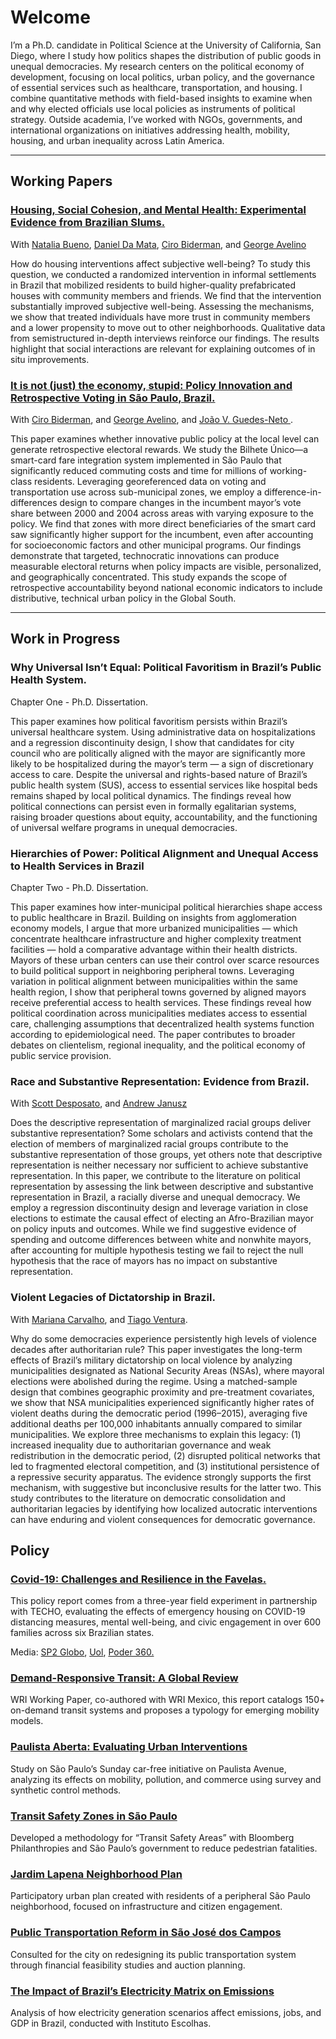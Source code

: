 # Welcome

I’m a Ph.D. candidate in Political Science at the University of California, San Diego, where I study how politics shapes the distribution of public goods in unequal democracies. My research centers on the political economy of development, focusing on local politics, urban policy, and the governance of essential services such as healthcare, transportation, and housing. I combine quantitative methods with field-based insights to examine when and why elected officials use local policies as instruments of political strategy. Outside academia, I’ve worked with NGOs, governments, and international organizations on initiatives addressing health, mobility, housing, and urban inequality across Latin America.



<hr>

## Working Papers

<h3><a href="assets/papers/Health_TETO.pdf"> Housing, Social Cohesion, and Mental Health: Experimental Evidence from Brazilian Slums.</a></h3>
With <a href="https://nataliabueno.github.io/">Natalia Bueno</a>, <a href="https://sites.google.com/site/danielddamata/home">Daniel Da Mata</a>, <a href="https://eaesp.fgv.br/pessoa/ciro-biderman">Ciro Biderman</a>, and <a href="https://eaesp.fgv.br/pessoa/george-avelino-filho">George Avelino</a>

How do housing interventions affect subjective well-being? To study this question, we conducted a randomized intervention in informal settlements in Brazil that mobilized residents to build higher-quality prefabricated houses with community members and friends. We find that the intervention substantially improved subjective well-being. Assessing the mechanisms, we show that treated individuals have more trust in community members and a lower propensity to move out to other neighborhoods. Qualitative data from semistructured in-depth interviews reinforce our findings. The results highlight that social interactions are relevant for explaining outcomes of in situ improvements.

<h3><a href="assets/papers/Restrospective Voting (Long Paper).pdf"> It is not (just) the economy, stupid: Policy Innovation and Retrospective Voting in São Paulo, Brazil.</a></h3>
With <a href="https://eaesp.fgv.br/pessoa/ciro-biderman">Ciro Biderman</a>, and <a href="https://eaesp.fgv.br/pessoa/george-avelino-filho">George Avelino</a>, and <a href="https://joaoguedesneto.github.io/"> João V. Guedes-Neto </a>.

This paper examines whether innovative public policy at the local level can generate retrospective electoral rewards. We study the Bilhete Único—a smart-card fare integration system implemented in São Paulo that significantly reduced commuting costs and time for millions of working-class residents. Leveraging georeferenced data on voting and transportation use across sub-municipal zones, we employ a difference-in-differences design to compare changes in the incumbent mayor’s vote share between 2000 and 2004 across areas with varying exposure to the policy. We find that zones with more direct beneficiaries of the smart card saw significantly higher support for the incumbent, even after accounting for socioeconomic factors and other municipal programs. Our findings demonstrate that targeted, technocratic innovations can produce measurable electoral returns when policy impacts are visible, personalized, and geographically concentrated. This study expands the scope of retrospective accountability beyond national economic indicators to include distributive, technical urban policy in the Global South.

<hr>

## Work in Progress

<h3> Why Universal Isn’t Equal: Political Favoritism in Brazil’s Public Health System. </h3>
Chapter One - Ph.D. Dissertation.

This paper examines how political favoritism persists within Brazil’s universal healthcare system. Using administrative data on hospitalizations and a regression discontinuity design, I show that candidates for city council who are politically aligned with the mayor are significantly more likely to be hospitalized during the mayor’s term — a sign of discretionary access to care. Despite the universal and rights-based nature of Brazil’s public health system (SUS), access to essential services like hospital beds remains shaped by local political dynamics. The findings reveal how political connections can persist even in formally egalitarian systems, raising broader questions about equity, accountability, and the functioning of universal welfare programs in unequal democracies.

<h3> Hierarchies of Power: Political Alignment and Unequal Access to Health Services in Brazil </h3>
Chapter Two - Ph.D. Dissertation.

This paper examines how inter-municipal political hierarchies shape access to public healthcare in Brazil. Building on insights from agglomeration economy models, I argue that more urbanized municipalities — which concentrate healthcare infrastructure and higher complexity treatment facilities — hold a comparative advantage within their health districts. Mayors of these urban centers can use their control over scarce resources to build political support in neighboring peripheral towns. Leveraging variation in political alignment between municipalities within the same health region, I show that peripheral towns governed by aligned mayors receive preferential access to health services. These findings reveal how political coordination across municipalities mediates access to essential care, challenging assumptions that decentralized health systems function according to epidemiological need. The paper contributes to broader debates on clientelism, regional inequality, and the political economy of public service provision.
  
<h3> Race and Substantive Representation: Evidence from Brazil. </h3> 
With <a href="https://desposato.org/">Scott Desposato</a>, and <a href="https://www.andrewjanusz.com/">Andrew Janusz </a> 

Does the descriptive representation of marginalized racial groups deliver substantive representation? Some scholars and activists contend that the election of members of marginalized racial groups contribute to the substantive representation of those groups, yet others note that descriptive representation is neither necessary nor sufficient to achieve substantive representation. In this paper, we contribute to the literature on political representation by assessing the link between descriptive and substantive representation in Brazil, a racially diverse and unequal democracy. We employ a regression discontinuity design and leverage variation in close elections to estimate the causal effect of electing an Afro-Brazilian mayor on policy inputs and outcomes. While we find suggestive evidence of spending and outcome differences between white and nonwhite mayors, after accounting for multiple hypothesis testing we fail to reject the null hypothesis that the race of mayors has no impact on substantive representation.

<h3>	Violent Legacies of Dictatorship in Brazil. </h3> 
With <a href="https://www.maricarvalho.com/">Mariana Carvalho</a>, and <a href="https://www.venturatiago.com/">Tiago Ventura</a>.

Why do some democracies experience persistently high levels of violence decades after authoritarian rule? This paper investigates the long-term effects of Brazil’s military dictatorship on local violence by analyzing municipalities designated as National Security Areas (NSAs), where mayoral elections were abolished during the regime. Using a matched-sample design that combines geographic proximity and pre-treatment covariates, we show that NSA municipalities experienced significantly higher rates of violent deaths during the democratic period (1996–2015), averaging five additional deaths per 100,000 inhabitants annually compared to similar municipalities. We explore three mechanisms to explain this legacy: (1) increased inequality due to authoritarian governance and weak redistribution in the democratic period, (2) disrupted political networks that led to fragmented electoral competition, and (3) institutional persistence of a repressive security apparatus. The evidence strongly supports the first mechanism, with suggestive but inconclusive results for the latter two. This study contributes to the literature on democratic consolidation and authoritarian legacies by identifying how localized autocratic interventions can have enduring and violent consequences for democratic governance.

## Policy 

<h3><a href="assets/papers/REPORT TETO + FGV - COVID 19 (English).pdf"> Covid-19: Challenges and Resilience in the Favelas.</a></h3>
This policy report comes from a three-year field experiment in partnership with TECHO, evaluating the effects of emergency housing on COVID-19 distancing measures, mental well-being, and civic engagement in over 600 families across six Brazilian states.

Media: <a href="https://globoplay.globo.com/v/8855602/">SP2 Globo</a>, <a href="https://economia.uol.com.br/noticias/redacao/2021/11/08/covid-deixou-45-dos-moradores-de-favelas-sem-emprego-mostra-fgv.htm"> Uol</a>, <a href="https://www.poder360.com.br/brasil/46-dos-moradores-de-favela-relatam-dificuldades-para-comprar-comida/"> Poder 360.<a/>   

<h3><a href="assets/papers/Demand_Responsive_Transit_FINAL_0.pdf">Demand-Responsive Transit: A Global Review</a></h3>
WRI Working Paper, co-authored with WRI Mexico, this report catalogs 150+ on-demand transit systems and proposes a typology for emerging mobility models.

<h3><a href="assets/papers/BOOKLET_R01.pdf">Paulista Aberta: Evaluating Urban Interventions</a></h3>
Study on São Paulo’s Sunday car-free initiative on Paulista Avenue, analyzing its effects on mobility, pollution, and commerce using survey and synthetic control methods.

<h3><a href="assets/papers/Relatório_SãoMiguelPaulista.pdf">Transit Safety Zones in São Paulo</a></h3>
Developed a methodology for “Transit Safety Areas” with Bloomberg Philanthropies and São Paulo’s government to reduce pedestrian fatalities.

<h3><a href="https://cepesp.fgv.br/sites/default/files/2023-12/PlanodeBairro_Lapenna-1%20%281%29.pdf">Jardim Lapena Neighborhood Plan</a></h3>
Participatory urban plan created with residents of a peripheral São Paulo neighborhood, focused on infrastructure and citizen engagement.

<h3><a href="assets/papers/P3_Relatório de benchmark_pte1.pdf">Public Transportation Reform in São José dos Campos</a></h3>
Consulted for the city on redesigning its public transportation system through financial feasibility studies and auction planning.

<h3><a href="assets/papers/Impactos_de_Mudanças_na_Matriz_Elétrica_Brasileira-SUMÁRIO-EXECUTIVO.pdf">The Impact of Brazil’s Electricity Matrix on Emissions</a></h3>
Analysis of how electricity generation scenarios affect emissions, jobs, and GDP in Brazil, conducted with Instituto Escolhas.


